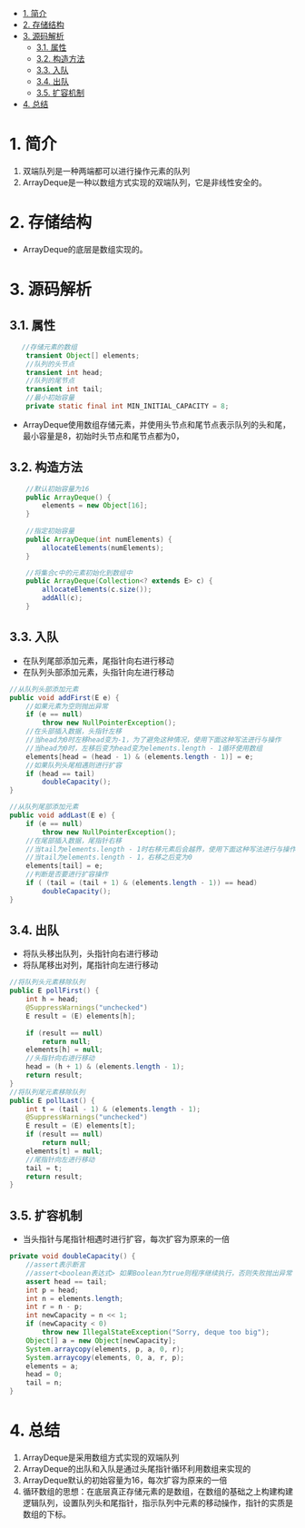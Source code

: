 <!-- TOC -->

- [1. 简介](#1-简介)
- [2. 存储结构](#2-存储结构)
- [3. 源码解析](#3-源码解析)
    - [3.1. 属性](#31-属性)
    - [3.2. 构造方法](#32-构造方法)
    - [3.3. 入队](#33-入队)
    - [3.4. 出队](#34-出队)
    - [3.5. 扩容机制](#35-扩容机制)
- [4. 总结](#4-总结)

<!-- /TOC -->
# 1. 简介

1. 双端队列是一种两端都可以进行操作元素的队列
2. ArrayDeque是一种以数组方式实现的双端队列，它是非线性安全的。

# 2. 存储结构
* ArrayDeque的底层是数组实现的。

# 3. 源码解析

## 3.1. 属性
```java
   //存储元素的数组
    transient Object[] elements;  
    //队列的头节点
    transient int head;
    //队列的尾节点
    transient int tail;
    //最小初始容量
    private static final int MIN_INITIAL_CAPACITY = 8;
```

* ArrayDeque使用数组存储元素，并使用头节点和尾节点表示队列的头和尾，最小容量是8，初始时头节点和尾节点都为0，


## 3.2. 构造方法

```java
    //默认初始容量为16
    public ArrayDeque() {
        elements = new Object[16];
    }
 
    //指定初始容量
    public ArrayDeque(int numElements) {
        allocateElements(numElements);
    }

    //将集合c中的元素初始化到数组中
    public ArrayDeque(Collection<? extends E> c) {
        allocateElements(c.size());
        addAll(c);
    }
```

## 3.3. 入队
* 在队列尾部添加元素，尾指针向右进行移动
* 在队列头部添加元素，头指针向左进行移动

```java
//从队列头部添加元素
public void addFirst(E e) {
    //如果元素为空则抛出异常
    if (e == null)
        throw new NullPointerException();
    //在头部插入数据，头指针左移
    //当head为0时左移head变为-1，为了避免这种情况，使用下面这种写法进行与操作
    //当head为0时，左移后变为head变为elements.length - 1循环使用数组
    elements[head = (head - 1) & (elements.length - 1)] = e;
    //如果队列头尾相遇则进行扩容
    if (head == tail)
        doubleCapacity();
}

//从队列尾部添加元素
public void addLast(E e) {
    if (e == null)
        throw new NullPointerException();
    //在尾部插入数据，尾指针右移
    //当tail为elements.length - 1时右移元素后会越界，使用下面这种写法进行与操作
    //当tail为elements.length - 1，右移之后变为0
    elements[tail] = e;
    //判断是否要进行扩容操作
    if ( (tail = (tail + 1) & (elements.length - 1)) == head)
        doubleCapacity();
}

```


## 3.4. 出队
* 将队头移出队列，头指针向右进行移动
* 将队尾移出对列，尾指针向左进行移动
```java
//将队列头元素移除队列
public E pollFirst() {
    int h = head;
    @SuppressWarnings("unchecked")
    E result = (E) elements[h];
    
    if (result == null)
        return null;
    elements[h] = null;  
    //头指针向右进行移动   
    head = (h + 1) & (elements.length - 1);
    return result;
}
//将队列尾元素移除队列
public E pollLast() {
    int t = (tail - 1) & (elements.length - 1);
    @SuppressWarnings("unchecked")
    E result = (E) elements[t];
    if (result == null)
        return null;
    elements[t] = null;
    //尾指针向左进行移动
    tail = t;
    return result;
}

```

## 3.5. 扩容机制
* 当头指针与尾指针相遇时进行扩容，每次扩容为原来的一倍
```java
private void doubleCapacity() {
    //assert表示断言
    //assert<boolean表达式> 如果Boolean为true则程序继续执行，否则失败抛出异常
    assert head == tail;
    int p = head;
    int n = elements.length;
    int r = n - p; 
    int newCapacity = n << 1;
    if (newCapacity < 0)
        throw new IllegalStateException("Sorry, deque too big");
    Object[] a = new Object[newCapacity];
    System.arraycopy(elements, p, a, 0, r);
    System.arraycopy(elements, 0, a, r, p);
    elements = a;
    head = 0;
    tail = n;
}
```


# 4. 总结
1. ArrayDeque是采用数组方式实现的双端队列
2. ArrayDeque的出队和入队是通过头尾指针循环利用数组来实现的
3. ArrayDeque默认的初始容量为16，每次扩容为原来的一倍
4. 循环数组的思想：在底层真正存储元素的是数组，在数组的基础之上构建构建逻辑队列，设置队列头和尾指针，指示队列中元素的移动操作，指针的实质是数组的下标。